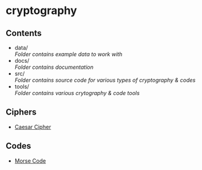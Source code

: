 # cryptography

## Contents
- data/ <br>
  *Folder contains example data to work with*  
- docs/ <br>
  *Folder contains documentation*  
- src/ <br>
  *Folder contains source code for various types of cryptography & codes*  
- tools/ <br>
  *Folder contains various crytography & code tools*  
  
## Ciphers
- [Caesar Cipher](docs/caesar.md)
  
## Codes
- [Morse Code](docs/morse.md)
  
